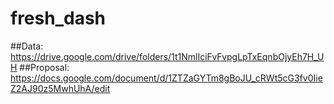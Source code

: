 # fresh_dash

##Data:
https://drive.google.com/drive/folders/1t1NmlIciFvFvpgLpTxEqnbOjyEh7H_UH
##Proposal: https://docs.google.com/document/d/1ZTZaGYTm8gBoJU_cRWt5cG3fv0IieZ2AJ90z5MwhUhA/edit

